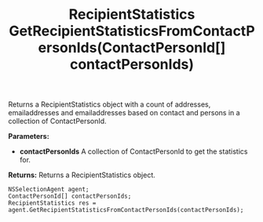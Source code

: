 ﻿---
uid: crmscript_ref_NSSelectionAgent_GetRecipientStatisticsFromContactPersonIds
title: RecipientStatistics GetRecipientStatisticsFromContactPersonIds(ContactPersonId[] contactPersonIds)
intellisense: NSSelectionAgent.GetRecipientStatisticsFromContactPersonIds
keywords: NSSelectionAgent, GetRecipientStatisticsFromContactPersonIds
so.topic: reference
---

Returns a RecipientStatistics object with a count of addresses, emailaddresses and emailaddresses based on contact and persons in a collection of ContactPersonId.

**Parameters:**
 - **contactPersonIds** A collection of ContactPersonId to get the statistics for.

**Returns:** Returns a RecipientStatistics object.

```crmscript
NSSelectionAgent agent;
ContactPersonId[] contactPersonIds;
RecipientStatistics res = agent.GetRecipientStatisticsFromContactPersonIds(contactPersonIds);
```

